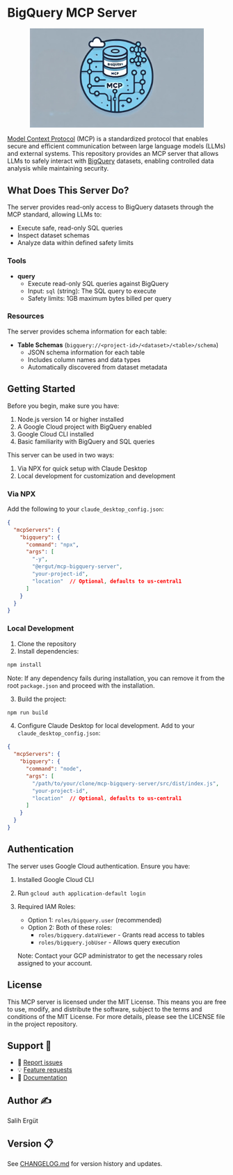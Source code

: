 # BigQuery MCP Server
<div align="center">
  <img src="assets/mcp-bigquery-server-logo.png" alt="BigQuery MCP Server Logo" width="400"/>
</div>

[Model Context Protocol](https://modelcontextprotocol.io/introduction) (MCP) is a standardized protocol that enables secure and efficient communication between large language models (LLMs) and external systems. This repository provides an MCP server that allows LLMs to safely interact with [BigQuery](https://cloud.google.com/bigquery/) datasets, enabling controlled data analysis while maintaining security.

## What Does This Server Do?

The server provides read-only access to BigQuery datasets through the MCP standard, allowing LLMs to:
- Execute safe, read-only SQL queries
- Inspect dataset schemas
- Analyze data within defined safety limits

### Tools

- **query**
  - Execute read-only SQL queries against BigQuery
  - Input: `sql` (string): The SQL query to execute
  - Safety limits: 1GB maximum bytes billed per query

### Resources

The server provides schema information for each table:

- **Table Schemas** (`bigquery://<project-id>/<dataset>/<table>/schema`)
  - JSON schema information for each table
  - Includes column names and data types
  - Automatically discovered from dataset metadata

## Getting Started
Before you begin, make sure you have:
1. Node.js version 14 or higher installed
2. A Google Cloud project with BigQuery enabled
3. Google Cloud CLI installed
4. Basic familiarity with BigQuery and SQL queries

This server can be used in two ways:
1. Via NPX for quick setup with Claude Desktop
2. Local development for customization and development


### Via NPX
Add the following to your `claude_desktop_config.json`:

```json
{
  "mcpServers": {
    "bigquery": {
      "command": "npx",
      "args": [
        "-y",
        "@ergut/mcp-bigquery-server",
        "your-project-id",
        "location"  // Optional, defaults to us-central1
      ]
    }
  }
}
```

### Local Development
1. Clone the repository
2. Install dependencies:
```bash
npm install
```
Note: If any dependency fails during installation, you can remove it from the root `package.json` and proceed with the installation.

3. Build the project:
```bash
npm run build
```

4. Configure Claude Desktop for local development. Add to your `claude_desktop_config.json`:
```json
{
  "mcpServers": {
    "bigquery": {
      "command": "node",
      "args": [
        "/path/to/your/clone/mcp-bigquery-server/src/dist/index.js",
        "your-project-id",
        "location"  // Optional, defaults to us-central1
      ]
    }
  }
}
```

## Authentication

The server uses Google Cloud authentication. Ensure you have:
1. Installed Google Cloud CLI
2. Run `gcloud auth application-default login`
3. Required IAM Roles:
   - Option 1: `roles/bigquery.user` (recommended)
   - Option 2: Both of these roles:
     - `roles/bigquery.dataViewer` - Grants read access to tables
     - `roles/bigquery.jobUser` - Allows query execution
   
   Note: Contact your GCP administrator to get the necessary roles assigned to your account.

## License

This MCP server is licensed under the MIT License. This means you are free to use, modify, and distribute the software, subject to the terms and conditions of the MIT License. For more details, please see the LICENSE file in the project repository.

## Support 💬

- 🐛 [Report issues](https://github.com/ergut/mcp-bigquery-server/issues)
- 💡 [Feature requests](https://github.com/ergut/mcp-bigquery-server/issues)
- 📖 [Documentation](https://github.com/ergut/mcp-bigquery-server)

## Author ✍️ 

Salih Ergüt

## Version 📋

See [CHANGELOG.md](CHANGELOG.md) for version history and updates.
